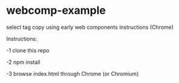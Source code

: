 # webcomp-example
select tag copy using early web components instructions (Chrome) 

Instructions: 

-1 clone this repo

-2 npm install

-3 browse index.html through Chrome (or Chromium)
